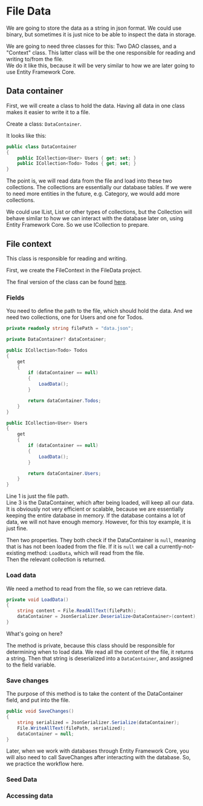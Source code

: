 # File Data

We are going to store the data as a string in json format. We could use binary, but sometimes it is just nice to be able to inspect the data in storage.

We are going to need three classes for this: Two DAO classes, and a "Context" class. This latter class will be the one responsible for reading and writing to/from the file.\
We do it like this, because it will be very similar to how we are later going to use Entity Framework Core.

## Data container

First, we will create a class to hold the data. Having all data in one class makes it easier to write it to a file.

Create a class: `DataContainer`.

It looks like this:

```csharp
public class DataContainer
{
    public ICollection<User> Users { get; set; }
    public ICollection<Todo> Todos { get; set; }
}
```

The point is, we will read data from the file and load into these two collections. The collections are essentially our database tables. If we were to need more entities in the future, e.g. Category, we would add more collections.

We could use IList, List or other types of collections, but the Collection will behave similar to how we can interact with the database later on, using Entity Framework Core. So we use ICollection to prepare.

## File context

This class is responsible for reading and writing.

First, we create the FileContext in the FileData project. 

The final version of the class can be found [here](https://github.com/TroelsMortensen/WasmTodo/blob/master/FileData/FileContext.cs).

### Fields

You need to define the path to the file, which should hold the data. And we need two collections, one for Users and one for Todos.

```csharp
private readonly string filePath = "data.json";

private DataContainer? dataContainer;

public ICollection<Todo> Todos
{
    get
    {
        if (dataContainer == null)
        {
            LoadData();
        }

        return dataContainer.Todos;
    }
}

public ICollection<User> Users
{
    get
    {
        if (dataContainer == null)
        {
            LoadData();
        }

        return dataContainer.Users;
    }
}
```

Line 1 is just the file path.\
Line 3 is the DataContainer, which after being loaded, will keep all our data. It is obviously not very efficient or scalable, because we are essentially keeping the entire database in memory. If the database contains a lot of data, we will not have enough memory. However, for this toy example, it is just fine.

Then two properties. They both check if the DataContainer is `null`, meaning that is has not been loaded from the file. If it is `null` we call a currently-not-existing method: `LoadData`, which will read from the file.\
Then the relevant collection is returned.

### Load data

We need a method to read from the file, so we can retrieve data.

```csharp
private void LoadData()
{
    string content = File.ReadAllText(filePath);
    dataContainer = JsonSerializer.Deserialize<DataContainer>(content);
}
```

What's going on here?

The method is private, because this class should be responsible for determining when to load data.
We read all the content of the file, it returns a string.
Then that string is deserialized into a `DataContainer`, and assigned to the field variable.

### Save changes

The purpose of this method is to take the content of the DataContainer field, and put into the file.
```csharp
public void SaveChanges()
{
    string serialized = JsonSerializer.Serialize(dataContainer);
    File.WriteAllText(filePath, serialized);
    dataContainer = null;
}
```
Later, when we work with databases through Entity Framework Core, you will also need to call SaveChanges after interacting with the database. 
So, we practice the workflow here.

### Seed Data


### Accessing data
